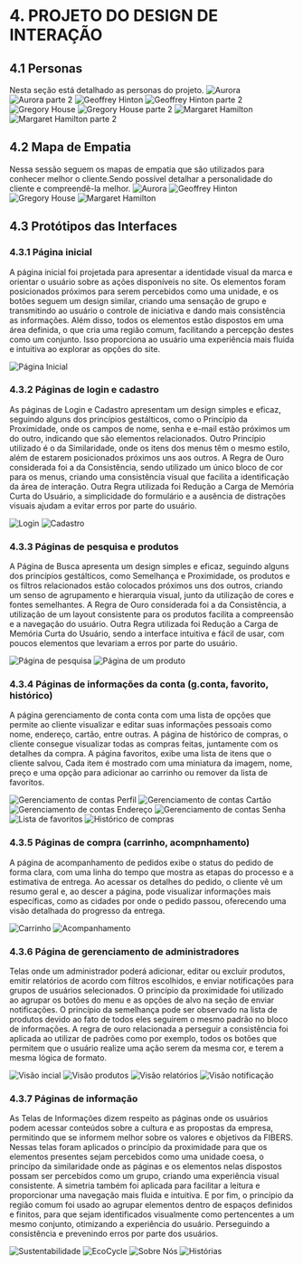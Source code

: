 # 4. PROJETO DO DESIGN DE INTERAÇÃO

## 4.1 Personas
Nesta seção está detalhado as personas do projeto.
![Aurora](/img/Persona-Aurora.png)
![Aurora parte 2](/img/Persona2-Aurora.png)
![Geoffrey Hinton](/img/Persona-GeoffreyHinton.png)
![Geoffrey Hinton parte 2](/img/Persona2-GeoffreyHinton.png)
![Gregory House](/img/Persona-GregoryHouse.png)
![Gregory House parte 2](/img/Persona2-GregoryHouse.png)
![Margaret Hamilton](/img/Persona-MargaretHamilton.png)
![Margaret Hamilton parte 2](/img/Persona2-MargaretHamilton.png)
![]()
![]()

## 4.2 Mapa de Empatia
Nessa sessão seguem os mapas de empatia que são utilizados para conhecer melhor o cliente.Sendo possível detalhar a personalidade do cliente e compreendê-la melhor. 
![Aurora](/img/Mapa-Aurora.png)
![Geoffrey Hinton](/img/Mapa-GeoffreyHinton.png)
![Gregory House](/img/Mapa-GregoryHouse.png)
![Margaret Hamilton](/img/Mapa-MargaretHamilton.png)
![]()

## 4.3 Protótipos das Interfaces
### 4.3.1 Página inicial
A página inicial foi projetada para apresentar a identidade visual da marca e orientar o usuário sobre as ações disponíveis no site. Os elementos foram posicionados próximos para serem percebidos como uma unidade, e os botões seguem um design similar, criando uma sensação de grupo e transmitindo ao usuário o controle de iniciativa e dando mais consistência as informações. Além disso, todos os elementos estão dispostos em uma área definida, o que cria uma região comum, facilitando a percepção destes como um conjunto. Isso proporciona ao usuário uma experiência mais fluida e intuitiva ao explorar as opções do site.

![Página Inicial](/img/homepage.png)

### 4.3.2 Páginas de login e cadastro
As páginas de Login e Cadastro apresentam um design simples e eficaz, seguindo alguns dos princípios gestálticos, como o Princípio da Proximidade, onde os campos de nome, senha e e-mail estão próximos um do outro, indicando que são elementos relacionados. Outro Princípio utilizado é o da Similaridade, onde os itens dos menus têm o mesmo estilo, além de estarem posicionados próximos uns aos outros. A Regra de Ouro considerada foi a da Consistência, sendo utilizado um único bloco de cor para os menus, criando uma consistência visual que facilita a identificação da área de interação.  Outra Regra utilizada foi Redução a Carga de Memória Curta do Usuário, a simplicidade do formulário e a ausência de distrações visuais ajudam a evitar erros por parte do usuário.

![Login](/img/login.png)
![Cadastro](/img/cadastro.png)

### 4.3.3 Páginas de pesquisa e produtos
A Página de Busca apresenta um design simples e eficaz, seguindo alguns dos princípios gestálticos, como Semelhança e Proximidade, os produtos e os filtros relacionados estão colocados próximos uns dos outros, criando um senso de agrupamento e hierarquia visual, junto da utilização de cores e fontes semelhantes.  A Regra de Ouro considerada foi a da Consistência, a utilização de um layout consistente para os produtos facilita a compreensão e a navegação do usuário. Outra Regra utilizada foi Redução a Carga de Memória Curta do Usuário, sendo a interface intuitiva e fácil de usar, com poucos elementos que levariam a erros por parte do usuário.

![Página de pesquisa](/img/pesquisa.png)
![Página de um produto]()

### 4.3.4 Páginas de informações da conta (g.conta, favorito, histórico)
A página gerenciamento de conta conta com uma lista de opções que permite ao cliente visualizar e editar suas informações pessoais como nome, endereço, cartão, entre outras. A página de histórico de compras, o cliente consegue visualizar todas as compras feitas, juntamente com os detalhes da compra. A página favoritos, exibe uma lista de itens que o cliente salvou, Cada item é mostrado com uma miniatura da imagem, nome, preço e uma opção para adicionar ao carrinho ou remover da lista de favoritos. 

![Gerenciamento de contas Perfil](/img/gerenciamentoPerfil.png)
![Gerenciamento de contas Cartão](/img/gerenciamentoCartao.png)
![Gerenciamento de contas Endereço](/img/gerenciamentoEndereco.png)
![Gerenciamento de contas Senha](/img/gerenciamentoSenha.png)
![Lista de favoritos](/img/favoritos.png)
![Histórico de compras](/img/historico.png)

### 4.3.5 Páginas de compra (carrinho, acompnhamento)
A página de acompanhamento de pedidos exibe o status do pedido de forma clara, com uma linha do tempo que mostra as etapas do processo e a estimativa de entrega. Ao acessar os detalhes do pedido, o cliente vê um resumo geral e, ao descer a página, pode visualizar informações mais específicas, como as cidades por onde o pedido passou, oferecendo uma visão detalhada do progresso da entrega.

![Carrinho]()
![Acompanhamento](/img/acompanhar.png)

### 4.3.6 Página de gerenciamento de administradores
Telas onde um administrador poderá adicionar, editar ou excluir produtos, emitir relatórios de acordo com filtros escolhidos, e enviar notificações para grupos de usuários selecionados. O princípio da proximidade foi utilizado ao agrupar os botões do menu e as opções de alvo na seção de enviar notificações. O princípio da semelhança pode ser observado na lista de produtos devido ao fato de todos eles seguirem o mesmo padrão no bloco de informações. A regra de ouro relacionada a perseguir a consistência foi aplicada ao utilizar de padrões como por exemplo, todos os botões que permitem que o usuário realize uma ação serem da mesma cor, e terem a mesma lógica de formato.

![Visão incial](/img/adminInicial.png)
![Visão produtos](/img/adminProduto.png)
![Visão relatórios](/img/adminRelatorio.png)
![Visão notificação](/img/adminNotificacao.png)

### 4.3.7 Páginas de informação
As Telas de Informações dizem respeito as páginas onde os usuários podem acessar conteúdos sobre a cultura e as propostas da empresa, permitindo que se informem melhor sobre os valores e objetivos da FIBERS. Nessas telas foram aplicados o princípio da proximidade para que os elementos presentes sejam percebidos como uma unidade coesa, o princípo da similaridade onde as páginas e os elementos nelas dispostos possam ser percebidos como um grupo, criando uma experiência visual consistente. A simetria também foi aplicada para facilitar a leitura e proporcionar uma navegação mais fluida e intuitiva. E por fim, o princípio da região comum foi usado ao agrupar elementos dentro de espaços definidos e finitos, para que sejam identificados visualmente como pertencentes a um mesmo conjunto, otimizando a experiência do usuário. Perseguindo a consistência e prevenindo erros por parte dos usuários.

![Sustentabilidade](/img/sustentabilidade.png)
![EcoCycle](/img/ecocycle.png)
![Sobre Nós](/img/sobre.png)
![Histórias](/img/historia.png)
